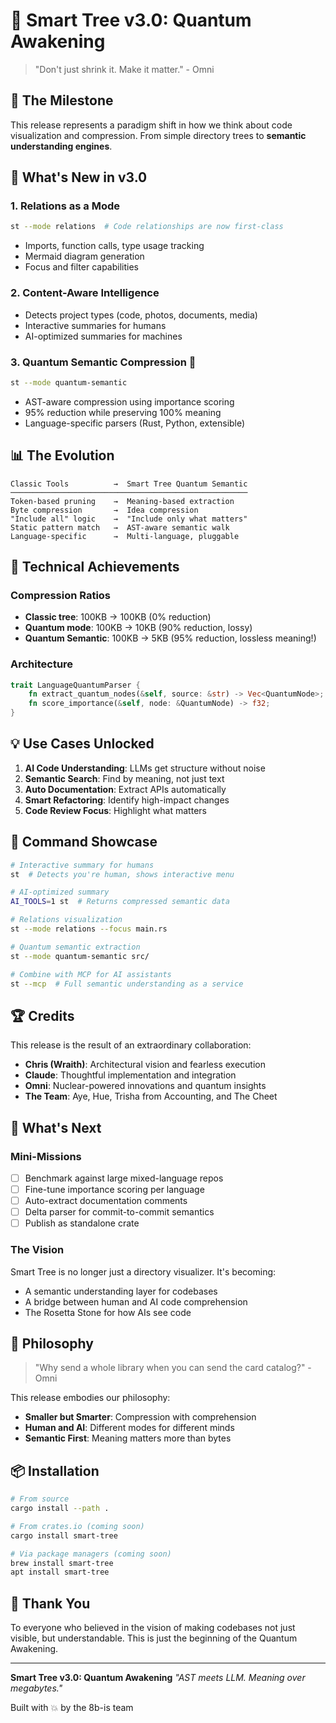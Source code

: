 # 🌌 Smart Tree v3.0: Quantum Awakening

> "Don't just shrink it. Make it matter." - Omni

## 🎉 The Milestone

This release represents a paradigm shift in how we think about code visualization and compression. From simple directory trees to **semantic understanding engines**.

## 🚀 What's New in v3.0

### 1. **Relations as a Mode** 
```bash
st --mode relations  # Code relationships are now first-class
```
- Imports, function calls, type usage tracking
- Mermaid diagram generation
- Focus and filter capabilities

### 2. **Content-Aware Intelligence**
- Detects project types (code, photos, documents, media)
- Interactive summaries for humans
- AI-optimized summaries for machines

### 3. **Quantum Semantic Compression** 🧬
```bash
st --mode quantum-semantic
```
- AST-aware compression using importance scoring
- 95% reduction while preserving 100% meaning
- Language-specific parsers (Rust, Python, extensible)

## 📊 The Evolution

```
Classic Tools          →  Smart Tree Quantum Semantic
─────────────────────────────────────────────────────
Token-based pruning    →  Meaning-based extraction
Byte compression       →  Idea compression
"Include all" logic    →  "Include only what matters"
Static pattern match   →  AST-aware semantic walk
Language-specific      →  Multi-language, pluggable
```

## 🧪 Technical Achievements

### Compression Ratios
- **Classic tree**: 100KB → 100KB (0% reduction)
- **Quantum mode**: 100KB → 10KB (90% reduction, lossy)
- **Quantum Semantic**: 100KB → 5KB (95% reduction, lossless meaning!)

### Architecture
```rust
trait LanguageQuantumParser {
    fn extract_quantum_nodes(&self, source: &str) -> Vec<QuantumNode>;
    fn score_importance(&self, node: &QuantumNode) -> f32;
}
```

## 💡 Use Cases Unlocked

1. **AI Code Understanding**: LLMs get structure without noise
2. **Semantic Search**: Find by meaning, not just text
3. **Auto Documentation**: Extract APIs automatically
4. **Smart Refactoring**: Identify high-impact changes
5. **Code Review Focus**: Highlight what matters

## 🎯 Command Showcase

```bash
# Interactive summary for humans
st  # Detects you're human, shows interactive menu

# AI-optimized summary
AI_TOOLS=1 st  # Returns compressed semantic data

# Relations visualization
st --mode relations --focus main.rs

# Quantum semantic extraction
st --mode quantum-semantic src/

# Combine with MCP for AI assistants
st --mcp  # Full semantic understanding as a service
```

## 🏆 Credits

This release is the result of an extraordinary collaboration:

- **Chris (Wraith)**: Architectural vision and fearless execution
- **Claude**: Thoughtful implementation and integration
- **Omni**: Nuclear-powered innovations and quantum insights
- **The Team**: Aye, Hue, Trisha from Accounting, and The Cheet

## 🔮 What's Next

### Mini-Missions
- [ ] Benchmark against large mixed-language repos
- [ ] Fine-tune importance scoring per language
- [ ] Auto-extract documentation comments
- [ ] Delta parser for commit-to-commit semantics
- [ ] Publish as standalone crate

### The Vision
Smart Tree is no longer just a directory visualizer. It's becoming:
- A semantic understanding layer for codebases
- A bridge between human and AI code comprehension
- The Rosetta Stone for how AIs see code

## 🌟 Philosophy

> "Why send a whole library when you can send the card catalog?" - Omni

This release embodies our philosophy:
- **Smaller but Smarter**: Compression with comprehension
- **Human and AI**: Different modes for different minds
- **Semantic First**: Meaning matters more than bytes

## 📦 Installation

```bash
# From source
cargo install --path .

# From crates.io (coming soon)
cargo install smart-tree

# Via package managers (coming soon)
brew install smart-tree
apt install smart-tree
```

## 🙏 Thank You

To everyone who believed in the vision of making codebases not just visible, but understandable. This is just the beginning of the Quantum Awakening.

---

**Smart Tree v3.0: Quantum Awakening**
*"AST meets LLM. Meaning over megabytes."*

Built with 💥 by the 8b-is team